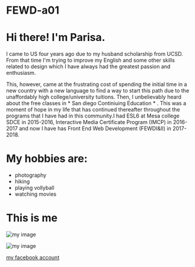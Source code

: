 # FEWD-a01

# Hi there! I'm Parisa.
   I came to US four years ago due to my husband scholarship from UCSD. From that time I'm trying to improve my English and some other skills related to design which I have always had the greatest passion and enthusiasm. 
   
   This, however, came at the frustrating cost of spending the initial time in a new country with a new language to find a way to start this path due to the unaffordably high college/university tuitions. Then, I unbelievably heard about the free classes in * San diego Continiuing Education * . This was a moment of hope in my life that has continued thereafter throughout the programs that I have had in this community.I had ESL6 at Mesa college SDCE in 2015-2016, Interactive Media Certificate Program (IMCP) in  2016-2017 and now I have has Front End Web Development (FEWDI&II) in 2017-2018. 
   
# My hobbies are:
   * photography
   * hiking
   * playing vollyball
   * watching movies
  
# This is me
![my image](https://www.facebook.com/parisa.nikzad.71/17457977_1359770020787561_8568302311008099058_n.jpg)


![my image](https://www.facebook.com/photo.phpfbid=1359770020787561&set=a.106783729419536.9406.100002637288528&type=3&theater)


[my facebook account](https://www.facebook.com/parisa.nikzad.71)



